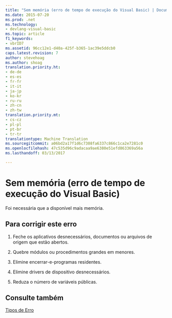 ```yaml
---
title: "Sem memória (erro de tempo de execução do Visual Basic) | Documentos do Microsoft"
ms.date: 2015-07-20
ms.prod: .net
ms.technology:
- devlang-visual-basic
ms.topic: article
f1_keywords:
- vbrID7
ms.assetid: 96cc12e1-d40a-425f-b365-1ac39e5ddcb0
caps.latest.revision: 7
author: stevehoag
ms.author: shoag
translation.priority.ht:
- de-de
- es-es
- fr-fr
- it-it
- ja-jp
- ko-kr
- ru-ru
- zh-cn
- zh-tw
translation.priority.mt:
- cs-cz
- pl-pl
- pt-br
- tr-tr
translationtype: Machine Translation
ms.sourcegitcommit: a06bd2a17f1d6c7308fa6337c866c1ca2e7281c0
ms.openlocfilehash: 47c535d96c9adacaa9ae6380e51efd863369a56a
ms.lasthandoff: 03/13/2017

---
```

# <a name="out-of-memory-visual-basic-run-time-error"></a>Sem memória (erro de tempo de execução do Visual Basic)
Foi necessária que a disponível mais memória.  
  
## <a name="to-correct-this-error"></a>Para corrigir este erro  
  
1.  Feche os aplicativos desnecessários, documentos ou arquivos de origem que estão abertos.  
  
2.  Quebre módulos ou procedimentos grandes em menores.  
  
3.  Elimine encerrar-e-programas residentes.  
  
4.  Elimine drivers de dispositivo desnecessários.  
  
5.  Reduza o número de variáveis públicas.  
  
## <a name="see-also"></a>Consulte também  
 [Tipos de Erro](../../visual-basic/programming-guide/language-features/error-types.md)

